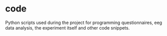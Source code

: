 # code

Python scripts used during the project for programming questionnaires, eeg data analysis, the experiment itself and other code snippets.
